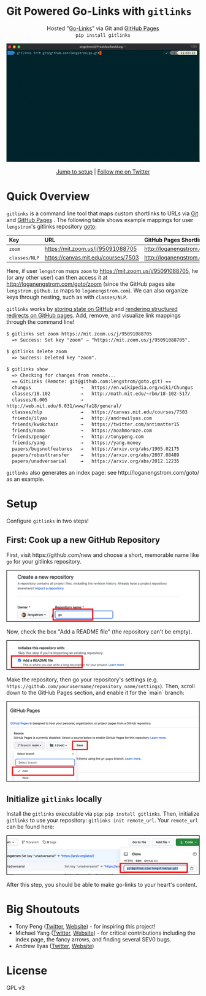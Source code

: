 # Git Powered Go-Links with `gitlinks`
<p align = 'center'>
    Hosted "<a href="https://yiou.me/blog/posts/google-go-link">Go-Links</a>" via Git and <a href="https://pages.github.com">GitHub Pages</a>
    <br/>
    <code>pip install gitlinks</code>
    <br/>
    <p>
    <img src="static/demo.gif"/>
    </p>
    <p align = 'center'>
        <a href="#setup">Jump to setup</a> | <a href="https://twitter.com/logan_engstrom">Follow me on Twitter</a>
    </p>
</p>

# Quick Overview
<p>
<code>gitlinks</code> is a command line tool that maps custom shortlinks to URLs via 
<a href="https://git-scm.com">Git</a> and <a href="https://pages.github.com">GitHub Pages</a> .
The following table shows example mappings for user <code>lengstrom</code>'s gitlinks repository
<a href="https://github.com/lengstrom/goto">goto</a>:
</p>

| Key           | URL                                                                                   | GitHub Pages Shortlink                                                                        |
| :------------ | :------------------------------------------------------------------------------------ | :-------------------------------------------------------------------------------------------- |
| `zoom`        | <a href="https://mit.zoom.us/j/95091088705">https://mit.zoom.us/j/95091088705</a>     | <a href="http://loganengstrom.com/goto/zoom">http://loganengstrom.com/goto/zoom</a>               |
| `classes/NLP` | <a href="https://canvas.mit.edu/courses/7503">https://canvas.mit.edu/courses/7503</a> | <a href="http://loganengstrom.com/goto/classes/nlp">http://loganengstrom.com/goto/classes/nlp</a> |

<p>
    Here, if user <code>lengstrom</code>
    maps <code>zoom</code> to <a href="https://mit.zoom.us/j/95091088705">https://mit.zoom.us/j/95091088705</a>,
    he (or any other user) can then access it at
    <a href="http://loganengstrom.com/goto/zoom">http://loganengstrom.com/goto/zoom</a>
    (since the GitHub pages site <code>lengstrom.github.io</code> maps to <code>loganengstrom.com</code>).
    We can also organize keys through nesting, such as with <code>classes/NLP</code>.
</p>
<p>
    <code>gitlinks</code> works by <a href="https://github.com/lengstrom/goto/blob/main/index.csv">storing state on GitHub</a>
    and <a href="https://github.com/lengstrom/goto">rendering structured redirects on GitHub pages</a>. Add, remove, and visualize link mappings through the command line!
</p>

```
$ gitlinks set zoom https://mit.zoom.us/j/95091088705
  => Success: Set key "zoom" → "https://mit.zoom.us/j/95091088705".
```
```
$ gitlinks delete zoom
  => Success: Deleted key "zoom".
```
```
$ gitlinks show
  => Checking for changes from remote...
  == GitLinks (Remote: git@github.com:lengstrom/goto.git) ==
  chungus                  →   https://en.wikipedia.org/wiki/Chungus
  classes/18.102           →   http://math.mit.edu/~rbm/18-102-S17/
  classes/6.005            →   http://web.mit.edu/6.031/www/fa18/general/
  classes/nlp              →   https://canvas.mit.edu/courses/7503
  friends/ilyas            →   http://andrewilyas.com
  friends/kwokchain        →   https://twitter.com/antimatter15
  friends/nomo             →   https://noahmoroze.com
  friends/penger           →   http://tonypeng.com
  friends/yang             →   https://yang.money
  papers/bugsnotfeatures   →   https://arxiv.org/abs/1905.02175
  papers/robusttransfer    →   https://arxiv.org/abs/2007.08489
  papers/unadversarial     →   https://arxiv.org/abs/2012.12235
```
<p>
    <code>gitlinks</code> also generates an index page: see 
    http://loganengstrom.com/goto/ as an example.
</p>

# Setup
Configure `gitlinks` in two steps!
## First: Cook up a new GitHub Repository
<p>
First, visit https://github.com/new and choose a short, memorable name like
<code>go</code> for your gitlinks repository. 
</p>
<img src="static/make_repo.png"/>
<p>
Now, check the box "Add a README file" (the repository can't be empty).
</p>
<img src="static/add_readme.png"/>
<p>
Make the repository, then go your repository's settings (e.g. <code>https://github.com/yourusername/repository_name/settings</code>).
Then, scroll down to the GitHub Pages section, and enable it for the `main` branch:
</p>
<img src="static/enable_ghpages.png"/>

## Initialize `gitlinks` locally
<p>
    Install the <code>gitlinks</code> executable via <code>pip</code>: <code>pip install gitlinks</code>. Then, 
    initialize <code>gitlinks</code> to use your repository: <code>gitlinks init remote_url</code>.
    Your <code>remote_url</code> can be found here:
</p>
<img src="static/remote_url.png"/>
<p>
    After this step, you should be able to make go-links to your heart's content.  
</p>

# Big Shoutouts
- Tony Peng ([Twitter](https://twitter.com/iamtonypeng), [Website](http://tonypeng.com)) - for inspiring this project!
- Michael Yang ([Twitter](https://twitter.com/themichaelyang), [Website](http://yang.money)) - for critical contributions including the index page, the fancy arrows, and finding several SEV0 bugs.
- Andrew Ilyas ([Twitter](https://twitter.com/andrew_ilyas), [Website](http://andrewilyas.com))

# License
GPL v3
